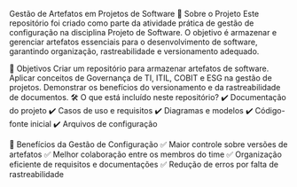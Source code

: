 Gestão de Artefatos em Projetos de Software
📌 Sobre o Projeto
Este repositório foi criado como parte da atividade prática de gestão de configuração na disciplina Projeto de Software. O objetivo é armazenar e gerenciar artefatos essenciais para o desenvolvimento de software, garantindo organização, rastreabilidade e versionamento adequado.

🎯 Objetivos
Criar um repositório para armazenar artefatos de software.
Aplicar conceitos de Governança de TI, ITIL, COBIT e ESG na gestão de projetos.
Demonstrar os benefícios do versionamento e da rastreabilidade de documentos.
🛠 O que está incluído neste repositório?
✔ Documentação do projeto
✔ Casos de uso e requisitos
✔ Diagramas e modelos
✔ Código-fonte inicial
✔ Arquivos de configuração

🚀 Benefícios da Gestão de Configuração
✅ Maior controle sobre versões de artefatos
✅ Melhor colaboração entre os membros do time
✅ Organização eficiente de requisitos e documentações
✅ Redução de erros por falta de rastreabilidade
